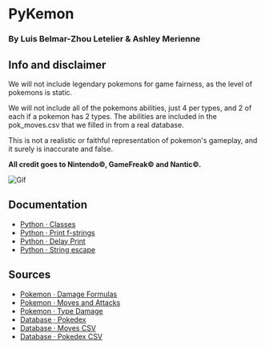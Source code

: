 # PyKemon

### By Luis Belmar-Zhou Letelier & Ashley Merienne

## Info and disclaimer
We will not include legendary pokemons for game fairness, as the level of pokemons is static.

We will not include all of the pokemons abilities, just 4 per types, and 2 of each if a pokemon has 2 types.
The abilities are included in the pok_moves.csv that we filled in from a real database.

This is not a realistic or faithful representation of pokemon's gameplay, and it surely is inaccurate and false.

**All credit goes to Nintendo©, GameFreak© and Nantic©.**

![Gif](https://media.giphy.com/media/hHuKzq6TYL6m7ew2t7/giphy.gif)

## Documentation
- [Python · Classes](https://www.w3schools.com/python/python_classes.asp)
- [Python · Print f-strings](https://www.geeksforgeeks.org/formatted-string-literals-f-strings-python/)
- [Python · Delay Print](https://stackoverflow.com/questions/63667312/printing-in-the-different-line-in-python)
- [Python · String escape](https://www.w3schools.com/python/gloss_python_escape_characters.asp)

## Sources
- [Pokemon · Damage Formulas](https://bulbapedia.bulbagarden.net/wiki/Damage)
- [Pokemon · Moves and Attacks](https://pokemondb.net/move/all)
- [Pokemon · Type Damage](https://pokemondb.net/type)
- [Database · Pokedex](https://pokemondb.net/pokedex/national)
- [Database · Moves CSV](https://docs.google.com/spreadsheets/d/1U4qhumcTnkObicnnsfjgXcnLyhv6J407dGyIERttbDE/edit?usp=sharing)
- [Database · Pokedex CSV](https://docs.google.com/spreadsheets/d/1W5bng0oFd-V-_rFJJCsP7PYxIY6peKWOS2BHKs6fCDo/edit?usp=sharing)
